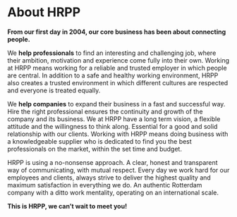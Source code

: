 # About HRPP

**From our first day in 2004, our core business has been about connecting people.**

We **help professionals** to find an interesting and challenging job, where their ambition, motivation and experience come fully into their own. Working at HRPP means working for a reliable and trusted employer in which people are central. In addition to a safe and healthy working environment, HRPP also creates a trusted environment in which different cultures are respected and everyone is treated equally.

We **help companies** to expand their business in a fast and successful way. Hire the right professional ensures the continuity and growth of the company and its business. We at HRPP have a long term vision, a flexible attitude and the willingness to think along. Essential for a good and solid relationship with our clients. Working with HRPP means doing business with a knowledgeable supplier who is dedicated to find you the best professionals on the market, within the set time and budget.

HRPP is using a no-nonsense approach. A clear, honest and transparent way of communicating, with mutual respect. Every day we work hard for our employees and clients, always strive to deliver the highest quality and maximum satisfaction in everything we do. An authentic Rotterdam company with a ditto work mentality, operating on an international scale.

**This is HRPP, we can’t wait to meet you!**
